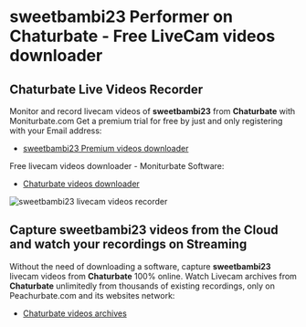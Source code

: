 # sweetbambi23 Performer on Chaturbate - Free LiveCam videos downloader

## Chaturbate Live Videos Recorder

Monitor and record livecam videos of **sweetbambi23** from **Chaturbate** with Moniturbate.com
Get a premium trial for free by just and only registering with your Email address:
* [sweetbambi23 Premium videos downloader](https://moniturbate.com/request-demo-licence-key.html)

Free livecam videos downloader - Moniturbate Software:
* [Chaturbate videos downloader](https://moniturbate.com/moniturbate-download-software.html)

![sweetbambi23 livecam videos recorder](https://peachurnet.com/templates/moniturbate-software.png)


## Capture sweetbambi23 videos from the Cloud and watch your recordings on Streaming

Without the need of downloading a software, capture **sweetbambi23** livecam videos from **Chaturbate** 100% online.
Watch Livecam archives from **Chaturbate** unlimitedly from thousands of existing recordings, only on Peachurbate.com and its websites network:
* [Chaturbate videos archives](https://peachurnet.com/)